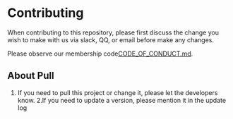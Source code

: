 # Contributing

When contributing to this repository, please first discuss the change you wish to make with us via slack, QQ,
or email before make any changes.

Please observe our membership code[CODE_OF_CONDUCT.md](CODE_OF_CONDUCT.md).

## About Pull

1. If you need to pull this project or change it, please let the developers know.
2.If you need to update a version, please mention it in the update log
